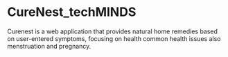 # CureNest_techMINDS
Curenest is a web application that provides natural home remedies based on user-entered symptoms, focusing on health common health issues also menstruation and pregnancy.

